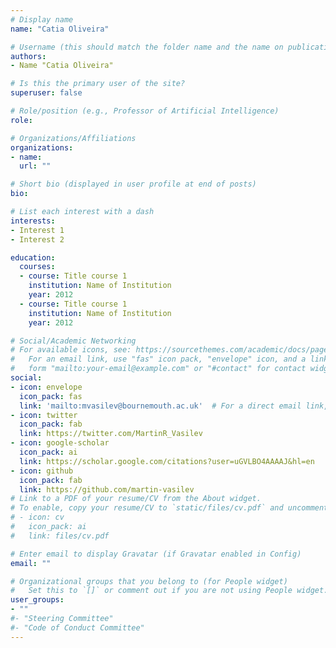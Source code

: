 ```yaml
---
# Display name
name: "Catia Oliveira"

# Username (this should match the folder name and the name on publications)
authors:
- Name "Catia Oliveira"

# Is this the primary user of the site?
superuser: false

# Role/position (e.g., Professor of Artificial Intelligence)
role:

# Organizations/Affiliations
organizations:
- name: 
  url: ""

# Short bio (displayed in user profile at end of posts)
bio: 

# List each interest with a dash
interests:
- Interest 1
- Interest 2

education:
  courses:
  - course: Title course 1
    institution: Name of Institution
    year: 2012
  - course: Title course 1
    institution: Name of Institution
    year: 2012

# Social/Academic Networking
# For available icons, see: https://sourcethemes.com/academic/docs/page-builder/#icons
#   For an email link, use "fas" icon pack, "envelope" icon, and a link in the
#   form "mailto:your-email@example.com" or "#contact" for contact widget.
social:
- icon: envelope
  icon_pack: fas
  link: 'mailto:mvasilev@bournemouth.ac.uk'  # For a direct email link, use "mailto:test@example.org".
- icon: twitter
  icon_pack: fab
  link: https://twitter.com/MartinR_Vasilev
- icon: google-scholar
  icon_pack: ai
  link: https://scholar.google.com/citations?user=uGVLBO4AAAAJ&hl=en
- icon: github
  icon_pack: fab
  link: https://github.com/martin-vasilev
# Link to a PDF of your resume/CV from the About widget.
# To enable, copy your resume/CV to `static/files/cv.pdf` and uncomment the lines below.
# - icon: cv
#   icon_pack: ai
#   link: files/cv.pdf

# Enter email to display Gravatar (if Gravatar enabled in Config)
email: ""

# Organizational groups that you belong to (for People widget)
#   Set this to `[]` or comment out if you are not using People widget.
user_groups:
- ""
#- "Steering Committee"
#- "Code of Conduct Committee"
---
```

